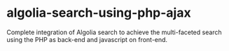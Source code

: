 # algolia-search-using-php-ajax
Complete integration of Algolia search to achieve the multi-faceted search using the PHP as back-end and javascript on front-end. 
